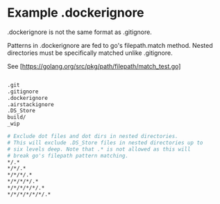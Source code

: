 # Example .dockerignore

.dockerignore is not the same format as .gitignore.

Patterns in .dockerignore are fed to go's filepath.match method.
Nested directories must be specifically matched unlike .gitignore.

See [https://golang.org/src/pkg/path/filepath/match_test.go]


```bash

.git
.gitignore
.dockerignore
.airstackignore
.DS_Store
build/
_wip

# Exclude dot files and dot dirs in nested directories.
# This will exclude .DS_Store files in nested directories up to
# six levels deep. Note that .* is not allowed as this will
# break go's filepath pattern matching.
*/.*
*/*/.*
*/*/*/.*
*/*/*/*/.*
*/*/*/*/*/.*
*/*/*/*/*/*/.*
```
